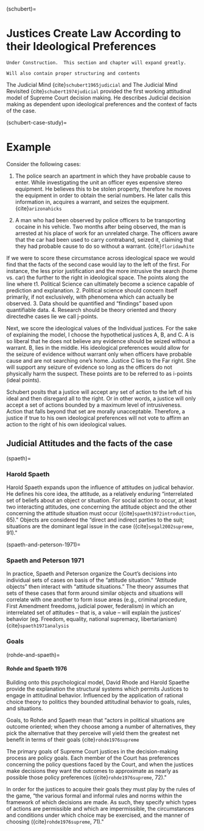 (schubert)=
# Justices Create Law According to their Ideological Preferences

```{note}
Under Construction.  This section and chapter will expand greatly.  

Will also contain proper structuring and contents
```

The Judicial Mind {cite}`schubert1965judicial` and The Judicial Mind Revisited {cite}`schubert1974judicial` provided the first working attitudinal model of Supreme Court decision making.  He describes Judicial decision making as dependent upon ideological preferences and the context of facts of the case. 

(schubert-case-study)=
# Example
Consider the following cases:

1. The police search an apartment in which they have probable cause to enter.  While investigating the unit an officer eyes expensive stereo equipment.  He believes this to be stolen property, therefore he moves the equipment in order to obtain the serial numbers.  He later calls this information in, acquires a warrant, and seizes the equipment. {cite}`arizonahicks`

2. A man who had been observed by police officers to be transporting cocaine in his vehicle.  Two months after being observed, the man is arrested at his place of work for an unrelated charge.  The officers aware that the car had been used to carry contraband, seized it, claiming that they had probable cause to do so without a warrant. {cite}`floridawhite`
 
If we were to score these circumstance across ideological space we would find that the facts of the second case would lay to the left of the first.  For instance, the less prior justification and the more intrusive the search (home vs. car) the further to the right in ideological space.  The points along the line where t1. Political Science can ultimately become a science capable of prediction and explanation.
2. Political science should concern itself primarily, if not exclusively, with phenomena which can actually be observed. 
3. Data should be quantified and “findings” based upon quantifiable data.
4. Research should be theory oriented and theory directedhe cases lie we call j-points.

Next, we score the ideological values of the Individual justices.  For the sake of explaining the model, I choose the hypothetical justices A, B, and C.  A is so liberal that he does not believe any evidence should be seized without a warrant.  B, lies in the middle.  His ideological preferences would allow for the seizure of evidence without warrant only when officers have probable cause and are not searching one’s home.  Justice C lies to the Far right.  She will support any seizure of evidence so long as the officers do not physically harm the suspect.  These points are to be referred to as i-points (ideal points).  

Schubert posits that a justice will accept any set of action to the left of his ideal and then disregard all to the right. Or in other words, a justice will only accept a set of actions bounded by a maximum level of intrusiveness.  Action that falls beyond that set are morally unacceptable.  Therefore, a justice if true to his own ideological preferences will not vote to affirm an action to the right of his own ideological values.

## Judicial Attitudes and the facts of the case 

(spaeth)=
### Harold Spaeth
Harold Spaeth expands upon the influence of attitudes on judical behavior. He defines his core idea, the attitude, as a relatively enduring “interrelated set of beliefs about an object or situation.  For social action to occur, at least two interacting attitudes, one concerning the attitude object and the other concerning the attitude situation must occur ({cite}`spaeth1972introduction`, 65)."  Objects are considered the “direct and indirect parties to the suit; situations are the dominant legal issue in the case ({cite}`segal2002supreme`, 91)."


(spaeth-and-peterson-1971)= 
### Spaeth and Peterson 1971
In practice, Spaeth and Peterson organize the Court’s decisions into individual sets of cases on basis of the “attitude situation.”  “Attitude objects” then interact with “attitude situations.”  The theory assumes that sets of these cases that form around similar objects and situations will correlate with one another to form issue areas (e.g., criminal procedure, First Amendment freedoms, judicial power, federalism) in which an interrelated set of attitudes – that is, a value – will explain the justices’ behavior (eg. Freedom, equality, national supremacy, libertarianism) {cite}`spaeth1971analysis`




### Goals

(rohde-and-spaeth)=
#### Rohde and Spaeth 1976

Building onto this psychological model, David Rhode and Harold Spaethe provide the explanation the structural systems which permits Justices to engage in attitudinal behavior. Influenced by the application of rational choice theory to politics they bounded attitudinal behavior to goals, rules, and situations.


Goals, to Rohde and Spaeth mean that “actors in political situations are outcome oriented; when they choose among a number of alternatives, they pick the alternative that they perceive will yield them the greatest net benefit in terms of their goals {cite}`rohde1976supreme`

The primary goals of Supreme Court justices in the decision-making process are policy goals.  Each member of the Court has preferences concerning the policy questions faced by the Court, and when the justices make decisions they want the outcomes to approximate as nearly as possible those policy preferences ({cite}`rohde1976supreme`, 72)."

In order for the justices to acquire their goals they must play by the rules of the game, “the various formal and informal rules and norms within the framework of which decisions are made.   As such, they specify which types of actions are permissible and which are impermissible, the circumstances and conditions under which choice may be exercised, and the manner of choosing ({cite}`rohde1976supreme`, 71)."